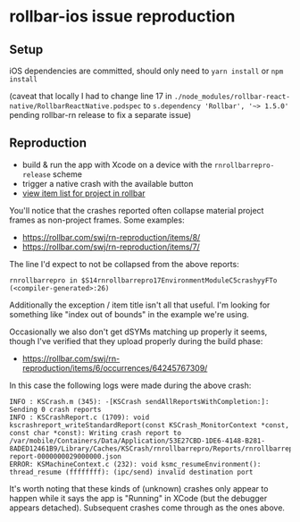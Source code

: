 # rollbar-ios issue reproduction

## Setup

iOS dependencies are committed, should only need to `yarn install` or `npm install`

(caveat that locally I had to change line 17 in `./node_modules/rollbar-react-native/RollbarReactNative.podspec` to `s.dependency 'Rollbar', '~> 1.5.0'` pending rollbar-rn release to fix a separate issue)

## Reproduction

* build & run the app with Xcode on a device with the `rnrollbarrepro-release` scheme
* trigger a native crash with the available button
* [view item list for project in rollbar](https://rollbar.com/swj/rn-reproduction/items/)

You'll notice that the crashes reported often collapse material project frames as non-project frames. Some examples:

* https://rollbar.com/swj/rn-reproduction/items/8/
* https://rollbar.com/swj/rn-reproduction/items/7/

The line I'd expect to not be collapsed from the above reports:

`rnrollbarrepro in $S14rnrollbarrepro17EnvironmentModuleC5crashyyFTo (<compiler-generated>:26)`

Additionally the exception / item title isn't all that useful. I'm looking for something like "index out of bounds" in the example we're using.

Occasionally we also don't get dSYMs matching up properly it seems, though I've verified that they upload properly during the build phase:

* https://rollbar.com/swj/rn-reproduction/items/6/occurrences/64245767309/

In this case the following logs were made during the above crash:

```
INFO : KSCrash.m (345): -[KSCrash sendAllReportsWithCompletion:]: Sending 0 crash reports
INFO : KSCrashReport.c (1709): void kscrashreport_writeStandardReport(const KSCrash_MonitorContext *const, const char *const): Writing crash report to /var/mobile/Containers/Data/Application/53E27CBD-1DE6-4148-B281-8ADED12461B9/Library/Caches/KSCrash/rnrollbarrepro/Reports/rnrollbarrepro-report-0000000029000000.json
ERROR: KSMachineContext.c (232): void ksmc_resumeEnvironment(): thread_resume (ffffffff): (ipc/send) invalid destination port
```

It's worth noting that these kinds of (unknown) crashes only appear to happen while it says the app is "Running" in XCode (but the debugger appears detached). Subsequent crashes come through as the ones above.
